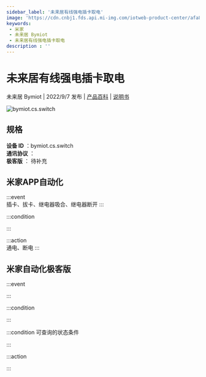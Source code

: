 ```yaml
---
sidebar_label: '未来居有线强电插卡取电'
image: 'https://cdn.cnbj1.fds.api.mi-img.com/iotweb-product-center/afa843068aeccafbbdd2ade2d3e27695_1657881724131.png?GalaxyAccessKeyId=AKVGLQWBOVIRQ3XLEW&Expires=9223372036854775807&Signature=vm2qrJr6/iv0lKgZypDX53rIER0='
keywords: 
 - 米家
 - 未来居 Bymiot
 - 未来居有线强电插卡取电
description : ''
---
```

# 未来居有线强电插卡取电

未来居 Bymiot | 2022/9/7 发布 | [产品百科](https://home.mi.com/webapp/content/baike/product/index.html?model=bymiot.cs.switch/) | [说明书](https://home.mi.com/views/introduction.html?model=bymiot.cs.switch&region=cn)

![bymiot.cs.switch](https://cdn.cnbj1.fds.api.mi-img.com/iotweb-product-center/afa843068aeccafbbdd2ade2d3e27695_1657881724131.png?GalaxyAccessKeyId=AKVGLQWBOVIRQ3XLEW&Expires=9223372036854775807&Signature=vm2qrJr6/iv0lKgZypDX53rIER0=)

## 规格  
> 
**设备 ID** ：bymiot.cs.switch  
**通讯协议** ：  
**极客版**  ： 待补充 


## 米家APP自动化  

:::event  
插卡、拔卡、继电器吸合、继电器断开
:::

:::condition  

:::

:::action   
通电、断电
:::

## 米家自动化极客版  

:::event  

:::

:::condition  

:::

:::condition 可查询的状态条件  

:::

:::action  

:::

        
